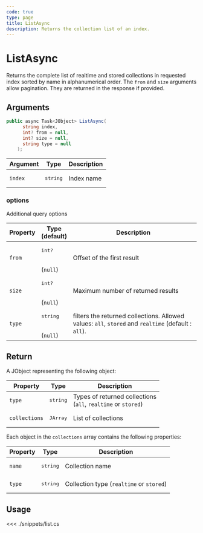 ```yaml
---
code: true
type: page
title: ListAsync
description: Returns the collection list of an index.
---
```


# ListAsync

Returns the complete list of realtime and stored collections in requested index sorted by name in alphanumerical order.
The `from` and `size` arguments allow pagination. They are returned in the response if provided.


## Arguments

```csharp
public async Task<JObject> ListAsync(
      string index,
      int? from = null,
      int? size = null,
      string type = null
    );
```

| Argument | Type              | Description |
|----------|-------------------|-------------|
| `index`  | <pre>string</pre> | Index name  |

### options

Additional query options

| Property | Type<br/>(default)            | Description                                                                                         |
|----------|-------------------------------|-----------------------------------------------------------------------------------------------------|
| `from`   | <pre>int?</pre><br>(`null`)   | Offset of the first result                                                                          |
| `size`   | <pre>int?</pre><br>(`null`)   | Maximum number of returned results                                                                  |
| `type`   | <pre>string</pre><br>(`null`) | filters the returned collections. Allowed values: `all`, `stored` and `realtime` (default : `all`). |

## Return

A JObject representing the following object:

| Property      | Type              | Description                                                        |
|---------------|-------------------|--------------------------------------------------------------------|
| `type`        | <pre>string</pre> | Types of returned collections <br/>(`all`, `realtime` or `stored`) |
| `collections` | <pre>JArray</pre> | List of collections                                                |

Each object in the `collections` array contains the following properties:

| Property | Type              | Description                              |
|----------|-------------------|------------------------------------------|
| `name`   | <pre>string</pre> | Collection name                          |
| `type`   | <pre>string</pre> | Collection type (`realtime` or `stored`) |

## Usage

<<< ./snippets/list.cs
